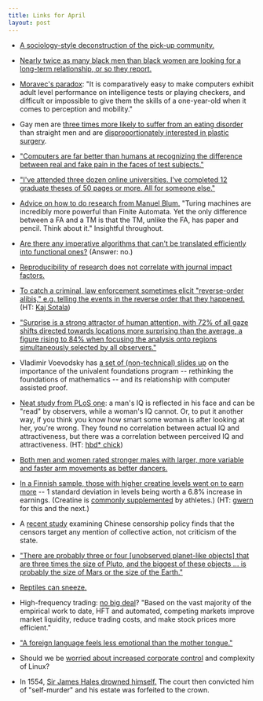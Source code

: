 ```yaml
---
title: Links for April
layout: post
---
```


* [A sociology-style deconstruction of the pick-up community.](https://webspace.utexas.edu/ejc329/ElanaCliftThesis.pdf)

* [Nearly twice as many black men than black women are looking for a long-term relationship, or so they report.](http://www.npr.org/blogs/codeswitch/2013/06/12/188643185/for-black-singles-a-big-gender-split-on-views-of-long-term-relationships)

* [Moravec's paradox](en.wikipedia.org/wiki/Moravec's_paradox): "It is comparatively easy to make computers exhibit adult level performance on intelligence tests or playing checkers, and difficult or impossible to give them the skills of a one-year-old when it comes to perception and mobility."

* Gay men are [three times more likely to suffer from an eating disorder](http://www.slate.com/blogs/outward/2014/01/23/gay_men_and_plastic_surgery_why_so_much.html) than straight men and are [disproportionately interested in plastic surgery](http://www.gaylesbiantimes.com/?id=16152).

* ["Computers are far better than humans at recognizing the difference between real and fake pain in the faces of test subjects."](http://www.eurekalert.org/pub_releases/2014-03/uoc--cts031714.php)

* ["I've attended three dozen online universities. I've completed 12 graduate theses of 50 pages or more. All for someone else."](http://chronicle.com/article/article-content/125329/)

* [Advice on how to do research from Manuel Blum.](http://www.cs.cmu.edu/~mblum/research/pdf/grad.html) "Turing machines are incredibly more powerful than Finite Automata. Yet the only difference between a FA and a TM is that the TM, unlike the FA, has paper and pencil. Think about it." Insightful throughout.

* [Are there any imperative algorithms that can't be translated efficiently into functional ones?](http://stackoverflow.com/questions/1990464/efficiency-of-purely-functional-programming) (Answer: no.)

* [Reproducibility of research does not correlate with journal impact factors.](http://www.nature.com/nrd/journal/v10/n9/full/nrd3439-c1.html)

* [To catch a criminal, law enforcement sometimes elicit "reverse-order alibis," e.g. telling the events in the reverse order that they happened.](http://books.google.com/books?id=wTzjCJj4OSEC&pg=PA180&lpg=PA180&dq=reverse-order+alibi&source=bl&ots=putnVPa_tq&sig=QdAMeQycVyyiXNCnswJIVYaf9ZQ&hl=en&sa=X&ei=cbg1U_W8O6mvsATj_4DIAw&ved=0CEcQ6AEwAw#v=onepage&q=reverse-order%20alibi&f=false) (HT: [Kaj Sotala](http://kajsotala.fi/))

* ["Surprise is a strong attractor of human attention, with 72% of all gaze shifts directed towards locations more surprising than the average, a figure rising to 84% when focusing the analysis onto regions simultaneously selected by all observers."](http://www.sciencedirect.com/science/article/pii/S0042698908004380)

* Vladimir Voevodsky has [a set of (non-technical) slides up](http://www.math.ias.edu/~vladimir/Site3/Univalent_Foundations_files/2014_IAS.pdf) on the importance of the univalent foundations program -- rethinking the foundations of mathematics -- and its relationship with computer assisted proof. 

* [Neat study from PLoS one](http://www.plosone.org/article/info%3Adoi%2F10.1371%2Fjournal.pone.0081237): a man's IQ is reflected in his face and can be "read" by observers, while a woman's IQ cannot. Or, to put it another way, if you think you know how smart some woman is after looking at her, you're wrong. They found no correlation between actual IQ and attractiveness, but there was a correlation between perceived IQ and attractiveness. (HT: [hbd* chick](http://hbdchick.wordpress.com/2014/03/31/linkfest-033114/))

* [Both men and women rated stronger males with larger, more variable and faster arm movements as better dancers.](http://www.medicalnewstoday.com/articles/274762.php)

* [In a Finnish sample, those with higher creatine levels went on to earn more](http://ftp.iza.org/dp8029.pdf) -- 1 standard deviation in levels being worth a 6.8% increase in earnings. (Creatine is [commonly supplemented](http://examine.com/supplements/Creatine/) by athletes.) (HT: [gwern](http://www.gwern.net/) for this and the next.)

* A [recent study](http://scholar.google.com/scholar?cluster=18363866799340069167&hl=en&as_sdt=0,9) examining Chinese censorship policy finds that the censors target any mention of collective action, not criticism of the state.

* ["There are probably three or four \[unobserved planet-like objects\] that are three times the size of Pluto, and the biggest of these objects ... is probably the size of Mars or the size of the Earth."](https://en.wikipedia.org/wiki/Planets_beyond_Neptune#Probability)

* [Reptiles can sneeze.](http://www.anapsid.org/sneeze.html)

* High-frequency trading: [no big deal](http://marginalrevolution.com/marginalrevolution/2014/04/a-study-of-limiting-hft.html)? "Based on the vast majority of the empirical work to date, HFT and automated, competing markets improve market liquidity, reduce trading costs, and make stock prices more efficient."

* ["A foreign language feels less emotional than the mother tongue."](http://www.scientificamerican.com/article/foreign-language-improve-decisions/)

* Should we be [worried about increased corporate control](https://igurublog.wordpress.com/2014/04/03/tso-and-linus-and-the-impotent-rage-against-systemd/) and complexity of Linux?

* In 1554, [Sir James Hales drowned himself.](http://www.futilitycloset.com/2014/04/07/grave-matters/) The court then convicted him of "self-murder" and his estate was forfeited to the crown.
